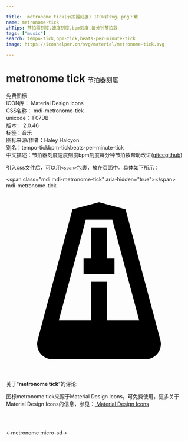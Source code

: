 ```yaml
---

title:  metronome tick(节拍器刻度) ICON转svg、png下载
name: metronome-tick
zhTips: 节拍器刻度,速度刻度,bpm刻度,每分钟节拍数
tags: ["music"]
search: tempo-tick,bpm-tick,beats-per-minute-tick
image: https://iconhelper.cn/svg/material/metronome-tick.svg

---
```


# metronome tick  <small style="font-size: 60%;font-weight: 100">节拍器刻度</small>


<div class="detail-page">
<p>
<span><span class="badge-success badge">免费图标</span> </span>
<br/>
<span>
ICON库：
<span class="badge-secondary badge">Material Design Icons</span> 
</span>
<br/>
<span>
CSS名称：
<span class="badge-secondary badge">mdi-metronome-tick</span> 
</span>
<br/>
<span>
unicode：
<span class="badge-secondary badge">F07DB</span> 
<copy-btn content='F07DB' btn-title=""></copy-btn>
<copy-btn :content='String.fromCodePoint(parseInt("F07DB", 16))' btn-title="复制U"></copy-btn>
</span>
<br/>
<span>
版本：
<span class="badge-secondary badge">2.0.46</span> 
</span><br/><span>标签：<span class="badge-light badge"><router-link to="/tags/music.html">音乐</router-link></span></span>
<br/>
<span>图标来源/作者：<span class="badge-light badge">Haley Halcyon</span></span> 
<br/>
<span>别名：<span class="badge-light badge">tempo-tick</span><span class="badge-light badge">bpm-tick</span><span class="badge-light badge">beats-per-minute-tick</span></span><br/><span class="zh-detail">中文描述：<span class="badge-primary badge">节拍器刻度</span><span class="badge-primary badge">速度刻度</span><span class="badge-primary badge">bpm刻度</span><span class="badge-primary badge">每分钟节拍数</span><span class="help-link"><span>帮助改进</span>(<a href="https://gitee.com/liuwave/icon-helper/edit/master/json/material/metronome-tick.json" target="_blank" rel="noopener noreferrer">gitee</a><a href="https://github.com/liuwave/icon-helper/edit/master/json/material/metronome-tick.json" target="_blank" rel="noopener noreferrer">github</a></span>)</span><br/>
</p>
</div>
<div class="alert alert-dark">
  <i class="mdi mdi-metronome-tick mdi-48px"></i>
  <i class="mdi mdi-metronome-tick mdi-36px"></i>
  <i class="mdi mdi-metronome-tick mdi-24px"></i>
  <i class="mdi mdi-metronome-tick mdi-18px"></i>
</div>
<div>
  <p>引入css文件后，可以用<code>&lt;span&gt;</code>包裹，放在页面中。具体如下所示：    
  </p>
  <div class="alert alert-primary" style="font-size: 14px">
    &lt;span class="mdi mdi-metronome-tick" aria-hidden="true"&gt;&lt;/span&gt;
    <copy-btn content='<span class="mdi mdi-metronome-tick" aria-hidden="true"></span>'></copy-btn>
  </div>
  <div class="alert alert-secondary">
    <i class="mdi mdi-metronome-tick"
    style="font-size: 24px"
    aria-hidden="true"></i> mdi-metronome-tick
    <copy-btn content="mdi-metronome-tick" btn-title="复制图标名称"></copy-btn>
  </div>
</div>
<div id="svg" class="svg-wrap">
<svg xmlns="http://www.w3.org/2000/svg" viewBox="0 0 24 24"><path d="M12,1.75L8.57,2.67L4.07,19.5C4.06,19.5 4,19.84 4,20C4,21.11 4.89,22 6,22H18C19.11,22 20,21.11 20,20C20,19.84 19.94,19.5 19.93,19.5L15.43,2.67L12,1.75M10.29,4H13.71L17.2,17H13V12H11V17H6.8L10.29,4M11,5V9H10V11H14V9H13V5H11Z" /></svg>
</div>
<detail full-name='mdi-metronome-tick'></detail>
<div class="icon-detail__container">
<p>关于“<b>metronome tick</b>”的评论:</p>
</div>
<Vssue title="关于“metronome tick”的评论" />    
<div><p>图标metronome tick来源于Material Design Icons，可免费使用，更多关于 Material Design Icons的信息，参见：<a target="_blank" href="https://iconhelper.cn/material.html"> Material Design Icons</a>
</p></div>

<div style="padding:2rem 0 " class="page-nav"><p class="inner"><span class="prev">←<router-link to="/icon/metronome.html">metronome</router-link></span> <span class="next"><router-link to="/icon/micro-sd.html">micro-sd</router-link>→</span></p></div>

